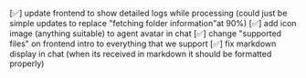 [✅] update frontend to show detailed logs while processing (could just be simple updates to replace "fetching folder information"at 90%)
[✅] add icon image (anything suitable) to agent avatar in chat
[✅] change "supported files" on frontend intro to everything that we support
[✅] fix markdown display in chat (when its received in markdown it should be formatted properly)